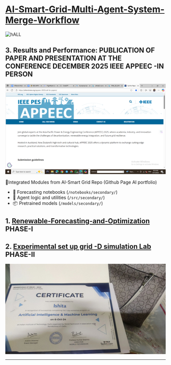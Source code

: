 #  [AI-Smart-Grid-Multi-Agent-System-Merge-Workflow](https://attend.ieee.org/appeec-2025/call-for-papers/)
![hALL](https://college.harvard.edu/sites/default/files/styles/max_1300x1300/public/2022-11/linderpix-Harvard-0948_1.jpg?itok=dp_r9hIi)


## 3. Results and Performance: PUBLICATION OF PAPER AND PRESENTATION AT THE CONFERENCE DECEMBER 2025 IEEE APPEEC -IN PERSON
![APPEEC IEEE IMAGE](https://github.com/Ishita95-harvad/Merged--AI-Smart-Grid-Modules-into-MAS-Grid-LAB-D-Simulation/blob/main/IEEE%20APPEEC%20MTECH%20PAPERPUBLICATION%2C2025%20DEC.png)

🔗Integrated Modules from AI-Smart Grid Repo (Github Page AI portfolio) 
- 📘 Forecasting notebooks (`/notebooks/secondary/`)
- 🧠 Agent logic and utilities (`/src/secondary/`)
- 📦 Pretrained models (`/models/secondary/`)

 ## 1. [Renewable-Forecasting-and-Optimization](https://github.com/Ishita95-harvad/AI-Smart-Grid-Multi-Agent-System-for-Renewable-Forecasting-and-Optimization) PHASE-I
## 2. [Experimental set up grid -D simulation Lab](https://github.com/Ishita95-harvad/EXPERIMENTAL-SET-UP-MAS-Grid-LAB-D-SIMULATION) PHASE-II

![IIT- D IMAGE AIML](https://github.com/Ishita95-harvad/Merged--AI-Smart-Grid-Modules-into-MAS-Grid-LAB-D-Simulation/blob/main/1728236813688.jpeg)

----------------------------------------------------------------------------------------------------------------------------------------------

